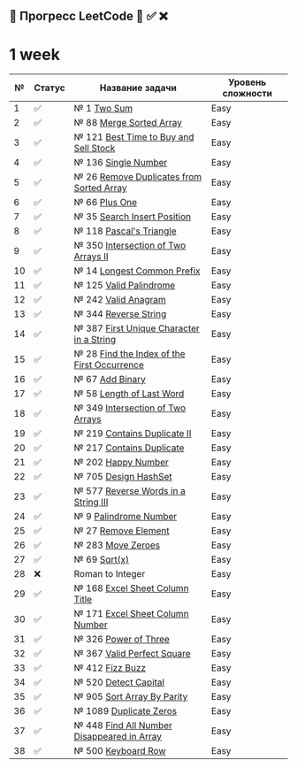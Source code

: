 ## 📌 Прогресс LeetCode 🔄 ✅ ❌

# 1 week

| №  | Статус | Название задачи                                                           | Уровень сложности |
|----|--------|---------------------------------------------------------------------------|-------------------|
| 1  | ✅      | № 1 [Two Sum](src/Java/J1/TwoSumWithMap.java)                             | Easy              |
| 2  | ✅      | № 88 [Merge Sorted Array](src/Java/J88/Main.java)                         | Easy              |
| 3  | ✅      | № 121 [Best Time to Buy and Sell Stock](src/Java/J121/Main.java)          | Easy              |
| 4  | ✅      | № 136 [Single Number](src/Java/J136/Main.java)                            | Easy              |
| 5  | ✅      | № 26 [Remove Duplicates from Sorted Array](src/Java/J26/Main.java)        | Easy              |
| 6  | ✅      | № 66 [Plus One](src/Java/J66/Main.java)                                   | Easy              |
| 7  | ✅      | № 35 [Search Insert Position](src/Java/J35/Main.java)                     | Easy              |
| 8  | ✅      | № 118 [Pascal's Triangle](src/Java/J118/Main.java)                        | Easy              |
| 9  | ✅      | № 350 [Intersection of Two Arrays II](src/Java/J350/Main.java)            | Easy              |
| 10 | ✅      | № 14 [Longest Common Prefix](src/Java/J14/Main.java)                      | Easy              |
| 11 | ✅      | № 125 [Valid Palindrome](src/Java/J125/Main.java)                         | Easy              |
| 12 | ✅      | № 242 [Valid Anagram](src/Java/J242/Main.java)                            | Easy              |
| 13 | ✅      | № 344 [Reverse String](src/Java/J344/Main.java)                           | Easy              |
| 14 | ✅      | № 387 [First Unique Character in a String](src/Java/J387/Main.java)       | Easy              |
| 15 | ✅      | № 28 [Find the Index of the First Occurrence](src/Java/J28/Main.java)     | Easy              |
| 16 | ✅      | № 67 [Add Binary](src/Java/J67/Solution.java)                             | Easy              |
| 17 | ✅      | № 58 [Length of Last Word](src/Java/J58/Solution.java)                    | Easy              |
| 18 | ✅      | № 349 [Intersection of Two Arrays](src/Java/J349/Solution.java)           | Easy              |
| 19 | ✅      | № 219 [Contains Duplicate II](src/Java/J219/Solution.java)                | Easy              |
| 20 | ✅      | № 217 [Contains Duplicate](src/Java/J217/Solution.java)                   | Easy              |
| 21 | ✅      | № 202 [Happy Number](src/Java/J202/Solution.java)                         | Easy              |
| 22 | ✅      | № 705 [Design HashSet](src/Java/J705/MyHashSet.java)                      | Easy              |
| 23 | ✅      | № 577 [Reverse Words in a String III](src/Java/J577/Solution.java)        | Easy              |
| 24 | ✅      | № 9  [Palindrome Number](src/Java/j9/Solution.java)                       | Easy              |
| 25 | ✅      | № 27 [Remove Element](src/Java/j27/Solution.java)                         | Easy              |
| 26 | ✅      | № 283 [Move Zeroes](src/Java/j283/Solution.java)                          | Easy              |
| 27 | ✅      | № 69 [Sqrt(x)](src/Java/j69/Solution.java)                                | Easy              |
| 28 | ❌      | Roman to Integer                                                          | Easy              |
| 29 | ✅      | № 168 [Excel Sheet Column Title](src/Java/j168/Solution.java)             | Easy              |
| 30 | ✅      | № 171 [Excel Sheet Column Number](src/Java/j171/Solution.java)            | Easy              |
| 31 | ✅      | № 326 [Power of Three](src/Java/j326/Solution.java)                       | Easy              |
| 32 | ✅      | № 367 [Valid Perfect Square](src/Java/j367/Solution.java)                 | Easy              |
| 33 | ✅      | № 412 [Fizz Buzz](src/Java/j412/Solution.java)                            | Easy              |
| 34 | ✅      | № 520 [Detect Capital](src/Java/j520/Solution.java)                       | Easy              |
| 35 | ✅      | № 905 [Sort Array By Parity](src/Java/j905/Solution.java)                 | Easy              |
| 36 | ✅      | № 1089 [Duplicate Zeros](src/Java/j1089/Solution.java)                    | Easy              |
| 37 | ✅      | № 448 [Find All Number Disappeared in Array](src/Java/j448/Solution.java) | Easy              |
| 38 | ✅      | № 500 [Keyboard Row](src/Java/j500/Solution.java)                         | Easy              |
